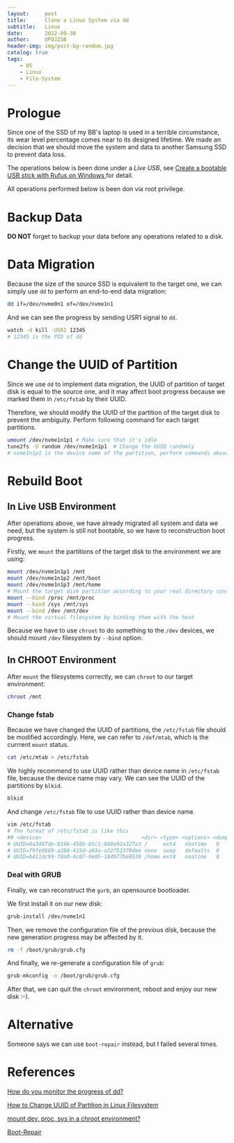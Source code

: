 ```yaml
---
layout:     post
title:      Clone a Linux System via dd
subtitle:   Linux
date:       2022-09-30
author:     UPOJZSB
header-img: img/post-bg-random.jpg
catalog: true
tags:
    - OS
    - Linux
    - File-System
---
```


# Prologue

Since one of the SSD of my BB's laptop is used in a terrible circumstance, its wear level percentage comes near to its designed lifetime. We made an decision that we should move the system and data to another Samsung SSD to prevent data loss.

The operations below is been done under a *Live USB*, see [Create a bootable USB stick with Rufus on Windows
](https://ubuntu.com/tutorials/create-a-usb-stick-on-windows#1-overview) for detail.

All operations performed below is been don via root privilege.
# Backup Data

**DO NOT** forget to backup your data before any operations related to a disk.

# Data Migration

Because the size of the source SSD is equivalent to the target one, we can simply use `dd` to perform an end-to-end data migration:

```bash
dd if=/dev/nvme0n1 of=/dev/nvme1n1
```

And we can see the progress by sending USR1 signal to `dd`.

```bash
watch -d kill -USR1 12345
# 12345 is the PID of dd
```

# Change the UUID of Partition

Since we use `dd` to implement data migration, the UUID of partition of target disk is equal to the source one, and it may affect boot progress because we marked them in `/etc/fstab` by their UUID.

Therefore, we should modify the UUID of the partition of the target disk to prevent the ambiguity. Perform following command for each target partitions.

```bash
umount /dev/nvme1n1p1 # Make sure that it's idle
tune2fs -U random /dev/nvme1n1p1  # Change the UUID randomly
# nvme1n1p1 is the device name of the partition, perform commands above for each partitions
```

# Rebuild Boot

## In Live USB Environment

After operations above, we have already migrated all system and data we need, but the system is still not bootable, so we have to reconstruction boot progress.

Firstly, we `mount` the partitions of the target disk to the environment we are using:
```bash
mount /dev/nvme1n1p1 /mnt
mount /dev/nvme1n1p2 /mnt/boot
mount /dev/nvme1n1p3 /mnt/home
# Mount the target disk partition according to your real directory construction
mount --bind /proc /mnt/proc
mount --bind /sys /mnt/sys
mount --bind /dev /mnt/dev
# Mount the virtual filesystem by binding them with the host
```

Because we have to use `chroot` to do something to the `/dev` devices, we should mount `/dev` filesystem by `--bind` option.

## In CHROOT Environment

After `mount` the filesystems correctly, we can `chroot` to our target environment:

```bash
chroot /mnt
```

### Change fstab

Because we have changed the UUID of partitions, the `/etc/fstab` file should be modified accordingly. Here, we can refer to `/def/mtab`, which is the currrent `mount` status.

```bash
cat /etc/mtab > /etc/fstab
```

We highly recommend to use UUID rather than device name in `/etc/fstab` file, because the device name may vary. We can see the UUID of the partitions by `blkid`.

```bash
blkid
```

And change `/etc/fstab` file to use UUID rather than device name.

```bash
vim /etc/fstab
# The format of /etc/fstab is like this
## <device>                                <dir> <type> <options> <dump> <fsck>
# UUID=0a3407de-014b-458b-b5c1-848e92a327a3 /     ext4   noatime   0      1
# UUID=f9fe0b69-a280-415d-a03a-a32752370dee none  swap   defaults  0      0
# UUID=b411dc99-f0a0-4c87-9e05-184977be8539 /home ext4   noatime   0      2
```

### Deal with GRUB

Finally, we can reconstruct the `gurb`, an opensource bootloader.

We first install it on our new disk:
```bash
grub-install /dev/nvme1n1
```

Then, we remove the configuration file of the previous disk, because the new generation progress may be affected by it.

```bash
rm -f /boot/grub/grub.cfg
```

And finally, we re-generate a configuration file of `grub`:
```bash
grub-mkconfig -o /boot/grub/grub.cfg
```

After that, we can quit the `chroot` environment, reboot and enjoy our new disk :-).

# Alternative

Someone says we can use `boot-repair` instead, but I failed several times.

# References

[How do you monitor the progress of dd?](https://askubuntu.com/questions/215505/how-do-you-monitor-the-progress-of-dd)

[How to Change UUID of Partition in Linux Filesystem](https://www.tecmint.com/change-uuid-of-partition-in-linux/)

[mount dev, proc, sys in a chroot environment?](https://superuser.com/questions/165116/mount-dev-proc-sys-in-a-chroot-environment)

[Boot-Repair](https://help.ubuntu.com/community/Boot-Repair)
